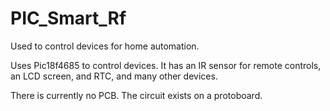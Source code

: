 # PIC_Smart_Rf
Used to control devices for home automation.

Uses Pic18f4685 to control devices. It has an IR sensor for remote controls, an LCD screen, and RTC, and many other devices.

There is currently no PCB. The circuit exists on a protoboard.
